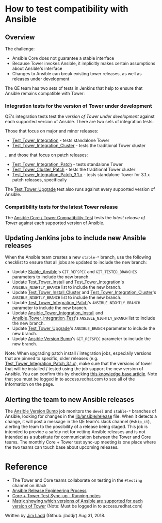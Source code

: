 # How to test compatibility with Ansible

## Overview

The challenge:

* Ansible Core does not guarantee a stable interface
* Because Tower invokes Ansible, it implicitly makes certain assumptions about Ansible's interface
* Changes to Ansible can break existing tower releases, as well as releases under development

The QE team has two sets of tests in Jenkins that help to ensure that Ansible remains compatible with Tower:

### Integration tests for the version of Tower under development

QE's integration tests test the _version of Tower under development_ against each supported version of Ansible. There are two sets of integration tests:

Those that focus on major and minor releases:

* [Test_Tower_Integration](http://jenkins.ansible.eng.rdu2.redhat.com/job/Test_Tower_Integration/) - tests standalone Tower
* [Test_Tower_Integration_Cluster](http://jenkins.ansible.eng.rdu2.redhat.com/view/Tower/job/Test_Tower_Integration_Cluster/) - tests the traditional Tower cluster

.. and those that focus on patch releases:

* [Test_Tower_Integration_Patch](http://jenkins.ansible.eng.rdu2.redhat.com/job/Test_Tower_Integration_Patch/) - tests standalone Tower
* [Test_Tower_Cluster_Patch](http://jenkins.ansible.eng.rdu2.redhat.com/view/Tower/job/Test_Tower_Integration_Cluster_Patch/) - tests the traditional Tower cluster
* [Test_Tower_Integration_Patch_3.1.x](http://jenkins.ansible.eng.rdu2.redhat.com/job/Test_Tower_Integration_Patch_3.1.x/) - tests standalone Tower for 3.1.x patch releases, specifically

The [Test_Tower_Upgrade](http://jenkins.ansible.eng.rdu2.redhat.com/view/Tower/job/Test_Tower_Upgrade/) test also runs against every supported version of Ansible.

### Compatibility tests for the latest Tower release

The [Ansible Core / Tower Compatibility Test](http://jenkins.ansible.eng.rdu2.redhat.com/job/Ansible_Tower_Integration_Test/#) tests the _latest release of Tower_ against each supported version of Ansible.

## Updating Jenkins jobs to include new Ansible releases

When the Ansible team creates a new `stable-*` branch, use the following checklist to ensure that all jobs are updated to include the new branch:

* Update [Stable_Ansible](http://jenkins.ansible.eng.rdu2.redhat.com/job/Stable_Ansible/configure)'s `GIT_REFSPEC` and `GIT_TESTED_BRANCHES` parameters to include the new branch.
* Update [Test_Tower_Install](http://jenkins.ansible.eng.rdu2.redhat.com/job/Test_Tower_Install/configure) and [Test_Tower_Integration](http://jenkins.ansible.eng.rdu2.redhat.com/job/Test_Tower_Integration/configure)'s `ANSIBLE_NIGHTLY_BRANCH` list to include the new branch.
* Update [Test_Tower_Install_Cluster](http://jenkins.ansible.eng.rdu2.redhat.com/job/Test_Tower_Install_Cluster/configure) and [Test_Tower_Integration_Cluster](http://jenkins.ansible.eng.rdu2.redhat.com/job/Test_Tower_Integration_Cluster/configure)'s `ANSIBLE_NIGHTLY_BRANCH` list to include the new branch.
* Update [Test_Tower_Integration_Patch](http://jenkins.ansible.eng.rdu2.redhat.com/view/Tower/job/Test_Tower_Integration_Patch/configure)'s `ANSIBLE_NIGHTLY_BRANCH` parameter to include the new branch.
* Update [Ansible_Tower_Integration_Install](http://jenkins.ansible.eng.rdu2.redhat.com/job/Ansible_Tower_Integration_Install/configure) and [Ansible_Tower_Integration_Test](http://jenkins.ansible.eng.rdu2.redhat.com/job/Ansible_Tower_Integration_Test/configure)'s `ANSIBLE_NIGHTLY_BRANCH` list to include the new branch.
* Update [Test_Tower_Upgrade](http://jenkins.ansible.eng.rdu2.redhat.com/view/Tower/job/Test_Tower_Upgrade/configure)'s `ANSIBLE_BRANCH` parameter to include the new branch.
* Update [Ansible Version Bump](http://jenkins.ansible.eng.rdu2.redhat.com/job/Ansible%20Version%20Bump/configure)'s `GIT_REFSPEC` parameter to include the new branch.

Note: When upgrading patch install / integration jobs, especially versions that are pinned to specific, older releases (e.g. [Test_Tower_Integration_Patch_3.1.x](http://jenkins.ansible.eng.rdu2.redhat.com/view/Tower/job/Test_Tower_Integration_Patch_3.1.x/)), make sure that the versions of tower that will be installed / tested using the job support the new version of Ansible. You can confirm this by checking [this knowledge base article](https://access.redhat.com/articles/3382771). Note that you must be logged in to access.redhat.com to see all of the information on the page.

## Alerting the team to new Ansible releases

The [Ansible Version Bump](http://jenkins.ansible.eng.rdu2.redhat.com/view/Tower/job/Ansible%20Version%20Bump/) job monitors the `devel` and `stable-*` branches of Ansible, looking for changes in the [lib/ansible/release](https://github.com/ansible/ansible/blob/devel/lib/ansible/release.py) file. When it detects a change, it will post a message in the QE team's slack channel (`#ship_it`), alerting the team to the possibility of a release being staged. This job is intended to provide a safety net for vetting Ansible releases and is not intended as a substitute for communication between the Tower and Core teams. The monthly Core + Tower test sync-up meeting is one place where the two teams can touch base about upcoming releases.

# Reference
* The Tower and Core teams collaborate on testing in the `#testing` channel on Slack
* [Ansible Release Engineering Process](https://github.com/ansible/community/wiki/RelEng)
* [Core + Tower Test Sync-up - Running notes](https://docs.google.com/document/d/15XyyMT-tfQJwFnUXQpcwWRVSZQRpMrUirwuOnVxkiw4/edit#)
* [Matrix showing which versions of Ansible are supported for each version of Tower](https://access.redhat.com/articles/3382771) (Note: Must be logged in to access.redhat.com)

Written by [Jim Ladd](mailto:jladd@redhat.com) (Github: jladdjr) Aug 31, 2018.

